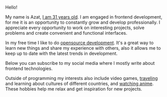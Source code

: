 Hello!

My name is Azat, [I am 31 years old](./timeline). I am engaged in frontend development, for me it is an opportunity to constantly grow and develop professionally. I appreciate every opportunity to work on interesting projects, solve problems and create convenient and functional interfaces.

In my free time I like to do [opensource development](./projects). It's a great way to learn new things and share my experience with others, also it allows me to keep up to date with the latest trends in development.

Below you can subscribe to my social media where I mostly write about frontend technologies.

Outside of programming my interests also include video games, [traveling](./travel-map) and learning about cultures of different countries, and [watching anime]('./anime'). These hobbies help me relax and get inspiration for new projects.
